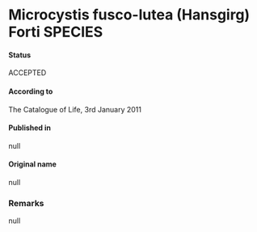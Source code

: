 # Microcystis fusco-lutea (Hansgirg) Forti SPECIES

#### Status
ACCEPTED

#### According to
The Catalogue of Life, 3rd January 2011

#### Published in
null

#### Original name
null

### Remarks
null